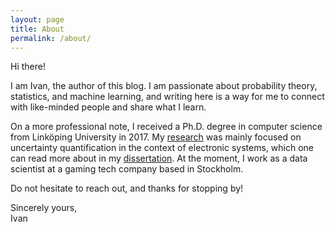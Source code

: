 ```yaml
---
layout: page
title: About
permalink: /about/
---
```


Hi there!

I am Ivan, the author of this blog. I am passionate about probability theory,
statistics, and machine learning, and writing here is a way for me to connect
with like-minded people and share what I learn.

On a more professional note, I received a Ph.D. degree in computer science from
Linköping University in 2017. My [research] was mainly focused on uncertainty
quantification in the context of electronic systems, which one can read more
about in my [dissertation]. At the moment, I work as a data scientist at a
gaming tech company based in Stockholm.

Do not hesitate to reach out, and thanks for stopping by!

Sincerely yours,<br/>Ivan

[dissertation]: https://github.com/IvanUkhov/thesis
[research]: https://research.ivanukhov.com/
